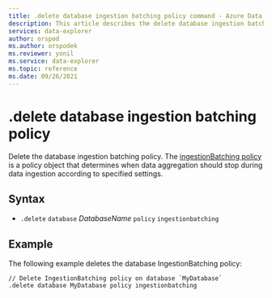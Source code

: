 ```yaml
---
title: .delete database ingestion batching policy command - Azure Data Explorer
description: This article describes the delete database ingestion batching policy command in Azure Data Explorer.
services: data-explorer
author: orspod
ms.author: orspodek
ms.reviewer: yonil
ms.service: data-explorer
ms.topic: reference
ms.date: 09/26/2021
---
```

# .delete database ingestion batching policy

Delete the database ingestion batching policy. The [ingestionBatching policy](batchingpolicy.md) is a policy object that determines when data aggregation should stop during data ingestion according to specified settings.

## Syntax

* `.delete` `database` *DatabaseName* `policy` `ingestionbatching`

## Example

The following example deletes the database IngestionBatching policy:

```kusto
// Delete IngestionBatching policy on database `MyDatabase`
.delete database MyDatabase policy ingestionbatching
```